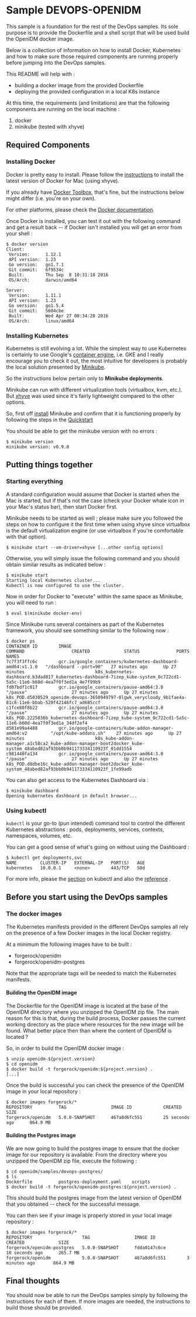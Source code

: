 # Sample DEVOPS-OPENIDM

This sample is a foundation for the rest of the DevOps samples. Its
sole purpose is to provide the Dockerfile and a shell script that will
be used build the OpenIDM docker image.

Below is a collection of information on how to install Docker,
Kubernetes and how to make sure those required components are running
properly before jumping into the DevOps samples.

This README will help with :

* building a docker image from the provided Dockerfile
* deploying the provided configuration in a local K8s instance

At this time, the requirements (and limitations) are that the following
components are running on the local machine :

1. docker
1. minikube (tested with xhyve)


## Required Components

### Installing Docker

Docker is pretty easy to install. Please follow the [instructions](https://www.docker.com/products/docker#/mac)
to install the latest version of Docker for Mac (using xhyve).

If you already have [Docker Toolbox](https://docs.docker.com/toolbox/overview/), 
that's fine, but the instructions below might differ (i.e. you're on your
own).

For other platforms, please check the [Docker documentation](https://docs.docker.com/engine/installation/).

Once Docker is installed, you can test it out with the following command
and get a result back -- if Docker isn't installed you will get an error
from your shell :

    $ docker version
    Client:
     Version:      1.12.1
     API version:  1.23
     Go version:   go1.7.1
     Git commit:   6f9534c
     Built:        Thu Sep  8 10:31:18 2016
     OS/Arch:      darwin/amd64
    
    Server:
     Version:      1.11.1
     API version:  1.23
     Go version:   go1.5.4
     Git commit:   5604cbe
     Built:        Wed Apr 27 00:34:20 2016
     OS/Arch:      linux/amd64

### Installing Kubernetes

Kubernetes is still evolving a lot. While the simplest way to use
Kubernetes is certainly to use Google's [container engine](https://cloud.google.com/container-engine/),
i.e. GKE and I really encourage you to check it out, the most intuitive
for developers is probably the local solution presented by [Minikube](https://github.com/kubernetes/minikube/).

So the instructions below pertain only to **Minikube deployments**.

Minikube can run with different virtualization tools (virtualbox, kvm, etc.).
But [xhyve](https://github.com/kubernetes/minikube/blob/master/DRIVERS.md#xhyve-driver)
was used since it's fairly lightweight compared to the other options.

So, first off [install](https://github.com/kubernetes/minikube/releases)
Minikube and confirm that it is functioning properly by following the
steps in the [Quickstart](https://github.com/kubernetes/minikube/#quickstart)

You should be able to get the minikube version with no errors :

    $ minikube version
    minikube version: v0.9.0


## Putting things together

### Starting everything

A standard configuration would assume that Docker is started when the
Mac is started, but if that's not the case (check your Docker whale
icon in your Mac's status bar), then start Docker first.

Minikube needs to be started as well ; please make sure you followed the
steps on how to configure it the first time when using xhyve since
virtualbox is the default virtualization engine (or use virtualbox if
you're comfortable with that option).

    $ minikube start --vm-driver=xhyve [...other config options]

Otherwise, you will simply issue the following command and you should
obtain similar results as indicated below :

    $ minikube start
    Starting local Kubernetes cluster...
    Kubectl is now configured to use the cluster.

Now in order for Docker to "execute" within the same space as Minikube,
you will need to run :

    $ eval $(minikube docker-env)

Since Minikube runs several containers as part of the Kubernetes framework,
you should see something similar to the following now :

    $ docker ps
    CONTAINER ID        IMAGE                                                        COMMAND                  CREATED             STATUS              PORTS               NAMES
    7c7f3f3ffc6c        gcr.io/google_containers/kubernetes-dashboard-amd64:v1.1.0   "/dashboard --port=90"   27 minutes ago      Up 27 minutes                           k8s_kubernetes-dashboard.b3dad817_kubernetes-dashboard-7izep_kube-system_0c722cd1-5a5c-11e6-b60d-4ea7f0f3ed1a_4e7f99b9
    fd07bdf1c017        gcr.io/google_containers/pause-amd64:3.0                     "/pause"                 27 minutes ago      Up 27 minutes                           k8s_POD.d5030529_openidm-devops-3650949797-0lgwk_verycloudy_9b1fae4a-81c8-11e6-bbab-520f42146fc7_ad685ccf
    c1fce80f8b22        gcr.io/google_containers/pause-amd64:3.0                     "/pause"                 27 minutes ago      Up 27 minutes                           k8s_POD.2225036b_kubernetes-dashboard-7izep_kube-system_0c722cd1-5a5c-11e6-b60d-4ea7f0f3ed1a_34df2ef4
    d581e99a4488        gcr.io/google-containers/kube-addon-manager-amd64:v2         "/opt/kube-addons.sh"    27 minutes ago      Up 27 minutes                           k8s_kube-addon-manager.a1c58ca2_kube-addon-manager-boot2docker_kube-system_48abed82af93bb0b941173334110923f_01dd1554
    c981440fa134        gcr.io/google_containers/pause-amd64:3.0                     "/pause"                 27 minutes ago      Up 27 minutes                           k8s_POD.d8dbe16c_kube-addon-manager-boot2docker_kube-system_48abed82af93bb0b941173334110923f_1fe99adb

You can also get access to the Kubernetes Dashboard via :

    $ minikube dashboard
    Opening kubernetes dashboard in default browser...

### Using kubectl

`kubectl` is your go-to (pun intended) command tool to control the
different Kubernetes abstractions : pods, deployments, services, contexts,
namespaces, volumes, etc.

You can get a good sense of what's going on without using the Dashboard :

    $ kubectl get deployments,svc
    NAME         CLUSTER-IP   EXTERNAL-IP   PORT(S)   AGE
    kubernetes   10.0.0.1     <none>        443/TCP   50d

For more info, please the [section](https://github.com/kubernetes/minikube/#interacting-with-your-cluster)
on kubectl and also the [reference](http://kubernetes.io/docs/user-guide/kubectl-overview/) .

## Before you start using the DevOps samples

### The docker images
The Kubernetes manifests provided in the different DevOps samples all
rely on the presence of a few Docker images in the local Docker registry.

At a minimum the following images have to be built :

* forgerock/openidm
* forgerock/openidm-postgres

Note that the appropriate tags will be needed to match the Kubernetes
manifests.

#### Building the OpenIDM image

The Dockerfile for the OpenIDM image is located at the base of the
OpenIDM directory where you unzipped the OpenIDM zip file. The main
reason for this is that, during the build process, Docker passes the
current working directory as the place where resources for the new image
will be found. What better place then than where the content of OpenIDM
is located ?

So, in order to build the OpenIDM docker image :

```
$ unzip openidm-${project.version}
$ cd openidm
$ docker build -t forgerock/openidm:${project.version} .
[...]
```

Once the build is successful you can check the presence of the OpenIDM
image in your local repository :

```
$ docker images forgerock/*
REPOSITORY          TAG                 IMAGE ID            CREATED             SIZE
forgerock/openidm   5.0.0-SNAPSHOT      467a8d6fc551        25 seconds ago      864.9 MB
```

#### Building the Postgres image

We are now going to build the postgres image to ensure that the docker
image for our repository is available. From the directory where you
unzipped the OpenIDM zip file, execute the following :

    $ cd openidm/samples/devops-postgres/
    $ ls
    Dockerfile			postgres-deployment.yaml	scripts
    $ docker build -t forgerock/openidm-postgres:${project.version} .

This should build the postgres image from the latest version of OpenIDM
that you obtained -- check for the successful message.

You can then see if your image is properly stored in your local image
repository :

```
$ docker images forgerock/*
REPOSITORY                   TAG                 IMAGE ID            CREATED             SIZE
forgerock/openidm-postgres   5.0.0-SNAPSHOT      fdda0147c6ce        10 seconds ago      265.7 MB
forgerock/openidm            5.0.0-SNAPSHOT      467a8d6fc551        3 minutes ago       864.9 MB
```

## Final thoughts

You should now be able to run the DevOps samples simply by following
the instructions for each of them. If more images are needed, the
instructions to build those should be provided.